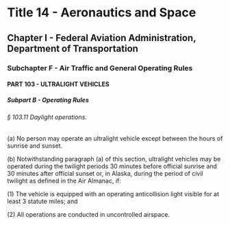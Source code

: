 
# Title 14 - Aeronautics and Space
## Chapter I - Federal Aviation Administration, Department of Transportation
### Subchapter F - Air Traffic and General Operating Rules
#### PART 103 - ULTRALIGHT VEHICLES
##### Subpart B - Operating Rules
###### § 103.11 Daylight operations.

(a) No person may operate an ultralight vehicle except between the hours of sunrise and sunset.

(b) Notwithstanding paragraph (a) of this section, ultralight vehicles may be operated during the twilight periods 30 minutes before official sunrise and 30 minutes after official sunset or, in Alaska, during the period of civil twilight as defined in the Air Almanac, if:

(1) The vehicle is equipped with an operating anticollision light visible for at least 3 statute miles; and

(2) All operations are conducted in uncontrolled airspace.
